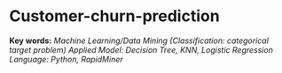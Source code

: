 # Customer-churn-prediction
**Key words:**
_Machine Learning/Data Mining (Classification: categorical target problem)_
_Applied Model: Decision Tree, KNN, Logistic Regression_
_Language: Python, RapidMiner_
